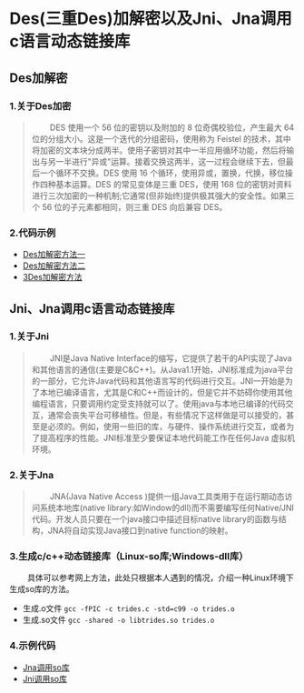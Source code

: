 # Des(三重Des)加解密以及Jni、Jna调用c语言动态链接库

## Des加解密

### 1.关于Des加密
> &nbsp;&nbsp;&nbsp;&nbsp;&nbsp;&nbsp;&nbsp;&nbsp;DES 使用一个 56 位的密钥以及附加的 8 位奇偶校验位，产生最大 64 位的分组大小。这是一个迭代的分组密码，使用称为 Feistel 的技术，其中将加密的文本块分成两半。使用子密钥对其中一半应用循环功能，然后将输出与另一半进行"异或"运算。接着交换这两半，这一过程会继续下去，但最后一个循环不交换。DES 使用 16 个循环，使用异或，置换，代换，移位操作四种基本运算。DES 的常见变体是三重 DES，使用 168 位的密钥对资料进行三次加密的一种机制;它通常(但非始终)提供极其强大的安全性。如果三个 56 位的子元素都相同，则三重 DES 向后兼容 DES。

### 2.代码示例
- [Des加解密方法一](https://github.com/Areogel666/DesAndJna/blob/master/src/cn/lxr/instance/DesEcb.java)
- [Des加解密方法二](https://github.com/Areogel666/DesAndJna/blob/master/src/cn/lxr/instance/DesFile.java)
- [3Des加解密方法](https://github.com/Areogel666/DesAndJna/blob/master/src/cn/lxr/instance/TripleDES.java)

## Jni、Jna调用c语言动态链接库

### 1.关于Jni
> &nbsp;&nbsp;&nbsp;&nbsp;&nbsp;&nbsp;&nbsp;&nbsp;JNI是Java Native Interface的缩写，它提供了若干的API实现了Java和其他语言的通信(主要是C&C++)。从Java1.1开始，JNI标准成为java平台的一部分，它允许Java代码和其他语言写的代码进行交互。JNI一开始是为了本地已编译语言，尤其是C和C++而设计的，但是它并不妨碍你使用其他编程语言，只要调用约定受支持就可以了。使用java与本地已编译的代码交互，通常会丧失平台可移植性。但是，有些情况下这样做是可以接受的，甚至是必须的。例如，使用一些旧的库，与硬件、操作系统进行交互，或者为了提高程序的性能。JNI标准至少要保证本地代码能工作在任何Java 虚拟机环境。

### 2.关于Jna
>&nbsp;&nbsp;&nbsp;&nbsp;&nbsp;&nbsp;&nbsp;&nbsp;JNA(Java Native Access )提供一组Java工具类用于在运行期动态访问系统本地库(native library:如Window的dll)而不需要编写任何Native/JNI代码。开发人员只要在一个java接口中描述目标native library的函数与结构，JNA将自动实现Java接口到native function的映射。

### 3.生成c/c++动态链接库（Linux-so库;Windows-dll库）
&nbsp;&nbsp;&nbsp;&nbsp;&nbsp;&nbsp;&nbsp;&nbsp;具体可以参考网上方法，此处只根据本人遇到的情况，介绍一种Linux环境下生成so库的方法。
- 生成.o文件
`gcc -fPIC -c trides.c -std=c99 -o trides.o`
- 生成.so文件
`gcc -shared -o libtrides.so trides.o`

### 4.示例代码
- [Jna调用so库](https://github.com/Areogel666/DesAndJna/blob/master/src/cn/lxr/instance/TestJNA.java)
- [Jni调用so库](https://github.com/Areogel666/DesAndJna/blob/master/src/cn/lxr/instance/TestJNI.java)
